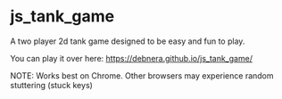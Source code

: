 # js_tank_game
A two player 2d tank game designed to be easy and fun to play.

You can play it over here: https://debnera.github.io/js_tank_game/

NOTE: Works best on Chrome. Other browsers may experience random stuttering (stuck keys)
